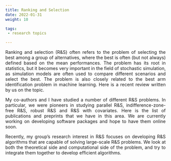 ```yaml
---
title: Ranking and Selection
date: 2022-01-31
weight: 10

tags:
 - research topics

---
```



<!--more-->
<DIV align="justify">

Ranking and selection (R&S) often refers to the problem of selecting the best among a group of alternatives, where the best is often (but not always) defined based on the mean performances. The problem has its root in statistics, but it becomes very important in the field of stochastic simulation, as simulation models are often used to compare different scenarios and select the best. The problem is also closely related to the best arm identification problem in machine learning. Here is a recent review written by us on the topic.

My co-authors and I have studied a number of different R&S problems. In particular, we were pioneers in studying parallel R&S, indifference-zone-free R&S, robust R&S and R&S with covariates. Here is the list of publications and preprints that we have in this area. We are currently working on developing software packages and hope to have them online soon.

Recently, my group’s research interest in R&S focuses on developing R&S algorithms that are capable of solving large-scale R&S problems. We look at both the theoretical side and computational side of the problem, and try to integrate them together to develop efficient algorithms.
</DIV>

